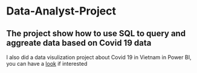 # Data-Analyst-Project
The project show how to use SQL to query and aggreate data based on Covid 19 data
--
I also did a data visulization project about Covid 19 in Vietnam in Power BI, you can have a [look](https://l.facebook.com/l.php?u=https%3A%2F%2Fapp.powerbi.com%2Fview%3Fr%3DeyJrIjoiYzczNjNkMjctMWYxMi00Y2FmLWI1OTAtOTg3YzE1ODgzMjAzIiwidCI6IjdjMTEyYTZlLTEwZTItNGUwOS1hZmM0LTJlMzdiYzYwZDgyMSIsImMiOjEwfQ%253D%253D%26pageName%3DReportSection%26fbclid%3DIwAR1pWbHNigd_tyq9w51_dAbxazIq3qwQ_ckKJ_xv9av2wSzPo_8nkKesNFs&h=AT0Sk4vqxb943VLEVdlIxkXD-SxSNJVyhTI9UT0iEOefQdPm32fTha-7cVy0i9UGuC_ua9QZ3WgjntwfChPi4mBaFl_QMUgwjiRdU13Oqcth1B36-TZbV5xpkmDllytQVrNYyQ) if interested 
